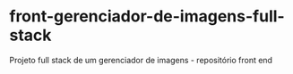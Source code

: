 # front-gerenciador-de-imagens-full-stack
Projeto full stack de um gerenciador de imagens - repositório front end
